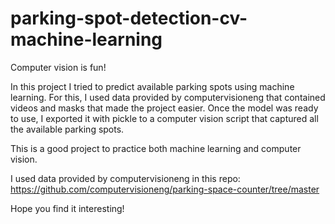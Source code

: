 # parking-spot-detection-cv-machine-learning

Computer vision is fun! 

In this project I tried to predict available parking spots using machine learning. For this, I used data provided by computervisioneng that contained videos and masks that made the project easier. Once the model was ready to use, I exported it with pickle to a computer vision script that captured all the available parking spots. 

This is a good project to practice both machine learning and computer vision. 

I used data provided by computervisioneng in this repo: https://github.com/computervisioneng/parking-space-counter/tree/master

Hope you find it interesting!
